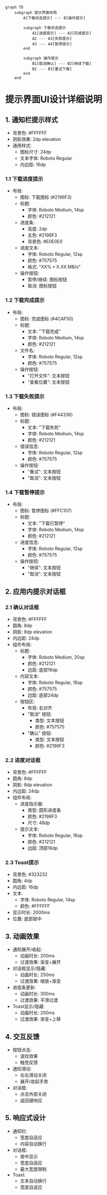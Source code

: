 ```mermaid
graph TD
    subgraph 提示界面布局
        A[下载状态提示] --- B[操作提示]
        
        subgraph 下载状态提示
            A1[进度提示] --- A2[完成提示]
            A2 --- A3[失败提示]
            A3 --- A4[暂停提示]
        end
        
        subgraph 操作提示
            B1[取消确认] --- B2[继续下载]
            B2 --- B3[重试下载]
        end
    end
```

# 提示界面UI设计详细说明

## 1. 通知栏提示样式
- 背景色: #FFFFFF
- 阴影效果: 2dp elevation
- 通用样式:
  - 图标尺寸: 24dp
  - 文本字体: Roboto Regular
  - 内边距: 16dp

### 1.1 下载进度提示
- 布局:
  - 图标: 下载图标 (#2196F3)
  - 标题:
    - 字体: Roboto Medium, 14sp
    - 颜色: #212121
  - 进度条:
    - 高度: 2dp
    - 主色: #2196F3
    - 背景色: #E0E0E0
  - 进度文本:
    - 字体: Roboto Regular, 12sp
    - 颜色: #757575
    - 格式: "XX% • X.XX MB/s"
  - 操作按钮:
    - 暂停/继续: 图标按钮
    - 取消: 图标按钮

### 1.2 下载完成提示
- 布局:
  - 图标: 完成图标 (#4CAF50)
  - 标题:
    - 文本: "下载完成"
    - 字体: Roboto Medium, 14sp
    - 颜色: #212121
  - 文件名:
    - 字体: Roboto Regular, 12sp
    - 颜色: #757575
  - 操作按钮:
    - "打开文件": 文本按钮
    - "查看位置": 文本按钮

### 1.3 下载失败提示
- 布局:
  - 图标: 错误图标 (#F44336)
  - 标题:
    - 文本: "下载失败"
    - 字体: Roboto Medium, 14sp
    - 颜色: #212121
  - 错误信息:
    - 字体: Roboto Regular, 12sp
    - 颜色: #757575
  - 操作按钮:
    - "重试": 文本按钮
    - "取消": 文本按钮

### 1.4 下载暂停提示
- 布局:
  - 图标: 暂停图标 (#FFC107)
  - 标题:
    - 文本: "下载已暂停"
    - 字体: Roboto Medium, 14sp
    - 颜色: #212121
  - 进度信息:
    - 字体: Roboto Regular, 12sp
    - 颜色: #757575
  - 操作按钮:
    - "继续": 文本按钮
    - "取消": 文本按钮

## 2. 应用内提示对话框

### 2.1 确认对话框
- 背景色: #FFFFFF
- 圆角: 8dp
- 阴影: 8dp elevation
- 内边距: 24dp
- 组件布局:
  - 标题:
    - 字体: Roboto Medium, 20sp
    - 颜色: #212121
    - 边距: 底部16dp
  - 内容文本:
    - 字体: Roboto Regular, 16sp
    - 颜色: #757575
    - 边距: 底部24dp
  - 按钮区:
    - 布局: 右对齐
    - "取消" 按钮:
      - 类型: 文本按钮
      - 颜色: #757575
    - "确认" 按钮:
      - 类型: 文本按钮
      - 颜色: #2196F3

### 2.2 进度对话框
- 背景色: #FFFFFF
- 圆角: 8dp
- 阴影: 8dp elevation
- 内边距: 24dp
- 组件布局:
  - 进度指示器:
    - 类型: 圆形进度条
    - 颜色: #2196F3
    - 尺寸: 48dp
  - 提示文本:
    - 字体: Roboto Regular, 16sp
    - 颜色: #212121
    - 边距: 顶部16dp

### 2.3 Toast提示
- 背景色: #323232
- 圆角: 4dp
- 内边距: 16dp
- 文本:
  - 字体: Roboto Regular, 14sp
  - 颜色: #FFFFFF
- 显示时长: 2000ms
- 位置: 底部居中

## 3. 动画效果
- 通知展开/收起:
  - 动画时长: 200ms
  - 过渡效果: 渐变+展开
- 对话框显示/隐藏:
  - 动画时长: 250ms
  - 过渡效果: 缩放+渐变
- 进度条更新:
  - 动画时长: 300ms
  - 过渡效果: 平滑过渡
- Toast显示/隐藏:
  - 动画时长: 200ms
  - 过渡效果: 渐变+上移

## 4. 交互反馈
- 按钮点击:
  - 波纹效果
  - 触觉反馈
- 通知滑动:
  - 左右滑动关闭
  - 展开/收起手势
- 对话框:
  - 点击外部关闭
  - 返回键响应

## 5. 响应式设计
- 通知栏:
  - 宽度自适应
  - 内容自动换行
- 对话框:
  - 居中显示
  - 宽度自适应
  - 最大宽度限制
- Toast:
  - 文本自动换行
  - 宽度自适应 